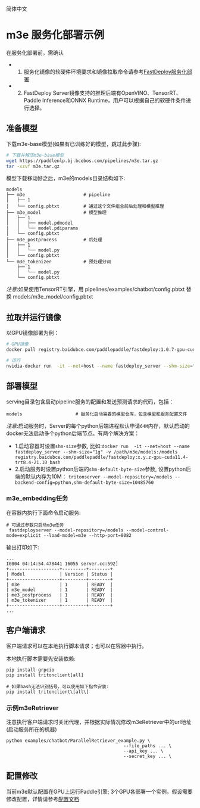 简体中文

# m3e 服务化部署示例

在服务化部署前，需确认

- 1. 服务化镜像的软硬件环境要求和镜像拉取命令请参考[FastDeploy服务化部署](https://github.com/PaddlePaddle/FastDeploy/tree/develop/serving)
- 2. FastDeploy Server镜像支持的推理后端有OpenVINO、TensorRT、Paddle Inference和ONNX Runtime，用户可以根据自己的软硬件条件进行选择。


## 准备模型

下载m3e-base模型(如果有已训练好的模型，跳过此步骤):
```bash
# 下载并解压m3e-base模型
wget https://paddlenlp.bj.bcebos.com/pipelines/m3e.tar.gz
tar -xzvf m3e.tar.gz
```

模型下载移动好之后，m3e的models目录结构如下:
```
models
├── m3e                      # pipeline
│   ├── 1
│   └── config.pbtxt         # 通过这个文件组合前后处理和模型推理
├── m3e_model                # 模型推理
│   ├── 1
│   │   ├── model.pdmodel
|   │   └── model.pdiparams
│   └── config.pbtxt
├── m3e_postprocess          # 后处理
│   ├── 1
│   │   └── model.py
│   └── config.pbtxt
└── m3e_tokenizer            # 预处理分词
    ├── 1
    │   └── model.py
    └── config.pbtxt
```
*注意*:如果使用TensorRT引擎，用 pipelines/examples/chatbot/config.pbtxt 替换 models/m3e_model/config.pbtxt

## 拉取并运行镜像

以GPU镜像部署为例：

```bash
# GPU镜像
docker pull registry.baidubce.com/paddlepaddle/fastdeploy:1.0.7-gpu-cuda11.4-trt8.5-21.10

# 运行
nvidia-docker run  -it --net=host --name fastdeploy_server --shm-size="1g" -v /path/m3e/models:/models registry.baidubce.com/paddlepaddle/fastdeploy:1.0.7-gpu-cuda11.4-trt8.5-21.10 bash
```

## 部署模型

serving目录包含启动pipeline服务的配置和发送预测请求的代码，包括：

```
models                    # 服务化启动需要的模型仓库，包含模型和服务配置文件
```

*注意*:启动服务时，Server的每个python后端进程默认申请`64M`内存，默认启动的docker无法启动多个python后端节点。有两个解决方案：
- 1.启动容器时设置`shm-size`参数, 比如:`docker run  -it --net=host --name fastdeploy_server --shm-size="1g" -v /path/m3e/models:/models registry.baidubce.com/paddlepaddle/fastdeploy:x.y.z-gpu-cuda11.4-trt8.4-21.10 bash`
- 2.启动服务时设置python后端的`shm-default-byte-size`参数, 设置python后端的默认内存为10M： `tritonserver --model-repository=/models --backend-config=python,shm-default-byte-size=10485760`

### m3e_embedding任务
在容器内执行下面命令启动服务:
```
# 可通过参数只启动m3e任务
 fastdeployserver --model-repository=/models --model-control-mode=explicit --load-model=m3e --http-port=8082
```
输出打印如下:
```
...
I0804 04:14:54.478441 16055 server.cc:592]
+-------------------+---------+--------+
| Model             | Version | Status |
+-------------------+---------+--------+
| m3e               | 1       | READY  |
| m3e_model         | 1       | READY  |
| me3_postprocess   | 1       | READY  |
| m3e_tokenizer     | 1       | READY  |
+-------------------+---------+--------+
...

```
## 客户端请求
客户端请求可以在本地执行脚本请求；也可以在容器中执行。

本地执行脚本需要先安装依赖:
```
pip install grpcio
pip install tritonclient[all]

# 如果bash无法识别括号，可以使用如下指令安装:
pip install tritonclient\[all\]
```

### 示例m3eRetriever
注意执行客户端请求时关闭代理，并根据实际情况修改m3eRetriever中的url地址(启动服务所在的机器)
```
python examples/chatbot/ParallelRetriever_example.py \
                                            --file_paths ... \
                                            --api_key ... \
                                            --secret_key ... \
```

## 配置修改

当前m3e默认配置在GPU上运行Paddle引擎; 3个GPU各部署一个实例，假设需要修改配置，详情请参考[配置文档](https://github.com/PaddlePaddle/FastDeploy/blob/develop/serving/docs/zh_CN/model_configuration.md#cpugpu%E5%92%8C%E5%AE%9E%E4%BE%8B%E4%B8%AA%E6%95%B0%E9%85%8D%E7%BD%AE)
